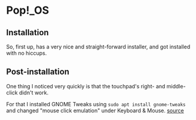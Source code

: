 # Pop!_OS

## Installation

So, first up, has a very nice and straight-forward installer, and got installed with no hiccups.

## Post-installation

One thing I noticed very quickly is that the touchpad's right- and middle-click didn't work.

For that I installed GNOME Tweaks using `sudo apt install gnome-tweaks` and changed "mouse click emulation" under Keyboard & Mouse. [source](https://support.system76.com/articles/touchpad/)

